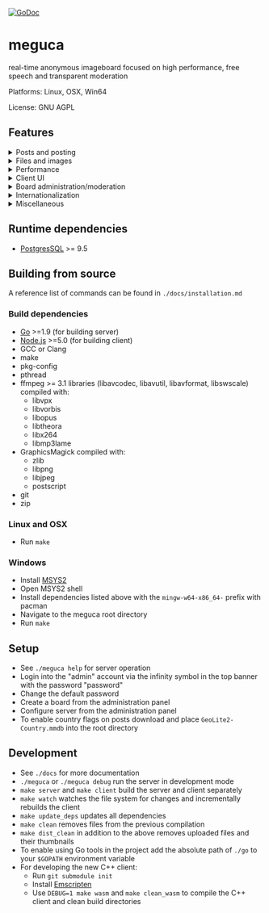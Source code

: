 [![GoDoc](https://godoc.org/github.com/bakape/meguca?status.svg)](https://godoc.org/github.com/bakape/meguca)

# meguca
real-time anonymous imageboard focused on high performance, free speech and transparent moderation

Platforms: Linux, OSX, Win64

License: GNU AGPL

## Features

<details><summary>Posts and posting</summary>

- Character by character post updates
- Hovering quick reply for post authoring
- Dice roll, coin flip and eightball commands
- Desktop notifications  and "(You)" links on quote
- Post link hover previews, including cross-thread
- Inline post link expansion
- Optional relative post timestamps
- Non-temporal and recursive post linking
- No posts per thread or threads per board limit
- Forced anonymity display mode
- Post hiding
- Option to display only the last 100 posts in a thread
- Optional automatic deletion of unused threads and boards
- Automatic URL linkification
- Automatic intelligent quoting of selected text, when quoting a post
- Live programming code tags with syntax highlighting
- Automatic open post recovery after a disconnect
- Toggleable non-live post creation
- Keyboard post navigation
- Explicitly visible sage
- Responsive seen post detection
- Score-based antispam system
- Optional recursive post hiding

</details>

<details><summary>Files and images</summary>

- JPEG, PNG, APNG, WEBM, MP3, FLAC, MP4, OGG, PDF, ZIP, 7Z, TAR.GZ, TAR.XZ, TXT
are supported
- Transparent PNG and GIF thumbnails
- Configurable size limits
- Inbuilt reverse image search
- No file is ever thumbnailed or stored twice, reducing server load and disk space usage
- Any file already present on the server is "uploaded and thumbnailed" instantly
- Title metadata extraction
- Gallery mode

</details>

<details><summary>Performance</summary>

- Low memory and CPU usage
- No frameworks and optimized code on both client and server
- File upload processing written in C with GraphicsMagick and ffmpeg
- Inbuilt custom multi-level LRU cache

</details>

<details><summary>Client UI</summary>

- Works with all modern and most outdated browsers (such as PaleMoon)
- Works with JavaScript disabled browsers
- Multiple themes
- Custom user-set backgrounds and CSS
- Mascots
- Configurable keyboard shortcuts
- Work mode aka Boss key
- Customisable top banner board link list
- Optional animated GIF thumbnails
- Settings export/import to/from JSON file

</details>

<details><summary>Board administration/moderation</summary>

- Support for both centralized and 8chan-style board ownership
- Global admin -> users notification system
- User board creation and configuration panels
- 4 tier staff system
- Board-level and global bans
- Transparent post deletion
- Viewing of all post made by same IP
- Deleting all posts with same IP
- Option to disable search indexing on board
- Sticky threads
- Public ban list
- Public moderation log
- Mod image spoilering
- Image banners
- Custom per-board loading image
- Default board theme setting
- Optional poster country flag display
- Option to hide NSFW boards from /all/

</details>

<details><summary>Internationalization</summary>

- Client almost entirely localized in multiple languages
- More languages can be added by editing simple JSON files

</details>

<details><summary>Miscellaneous</summary>

- Documented public JSON API
- Optional R/a/dio Now Playing banner
- Synchronized time counters (for group watching sessions and such)
- Thread-level connected unique IP counter
- Internal captcha system

</details>

## Runtime dependencies
* [PostgresSQL](https://www.postgresql.org/download/) >= 9.5

## Building from source
A reference list of commands can be found in `./docs/installation.md`

### Build dependencies
* [Go](https://golang.org/doc/install) >=1.9 (for building server)
* [Node.js](https://nodejs.org) >=5.0 (for building client)
* GCC or Clang
* make
* pkg-config
* pthread
* ffmpeg >= 3.1 libraries (libavcodec, libavutil, libavformat, libswscale)
compiled with:
    * libvpx
    * libvorbis
    * libopus
    * libtheora
    * libx264
    * libmp3lame
* GraphicsMagick compiled with:
    * zlib
    * libpng
    * libjpeg
    * postscript
* git
* zip

### Linux and OSX
* Run `make`

### Windows
* Install [MSYS2](https://sourceforge.net/projects/msys2/)
* Open MSYS2 shell
* Install dependencies listed above with the `mingw-w64-x86_64-` prefix with
pacman
* Navigate to the meguca root directory
* Run `make`

## Setup
* See `./meguca help` for server operation
* Login into the "admin" account via the infinity symbol in the top banner with
the password "password"
* Change the default password
* Create a board from the administration panel
* Configure server from the administration panel
* To enable country flags on posts download and place `GeoLite2-Country.mmdb`
into the root directory

## Development
* See `./docs` for more documentation
* `./meguca` or `./meguca debug` run the server in development mode
* `make server` and `make client` build the server and client separately
* `make watch` watches the file system for changes and incrementally rebuilds
the client
* `make update_deps` updates all dependencies
* `make clean` removes files from the previous compilation
* `make dist_clean` in addition to the above removes uploaded files and their
thumbnails
* To enable using Go tools in the project add the absolute path of `./go` to
your `$GOPATH` environment variable
* For developing the new C++ client:
   - Run `git submodule init`
   - Install [Emscripten](http://kripken.github.io/emscripten-site/docs/getting_started/downloads.html)
   - Use `DEBUG=1 make wasm` and `make clean_wasm` to compile the C++ client and clean build directories
